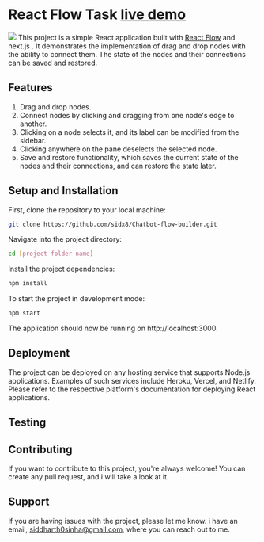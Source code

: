 # React Flow Task [live demo](https://chatbot-flow-builder.vercel.app/)

![](https://github.com/sidx8/Chatbot-flow-builder/blob/main/public/demo.gif)
This project is a simple React application built with [React Flow](https://reactflow.dev/) and next.js . It demonstrates the implementation of drag and drop nodes with the ability to connect them. The state of the nodes and their connections can be saved and restored.

## Features

1. Drag and drop nodes.
2. Connect nodes by clicking and dragging from one node's edge to another.
3. Clicking on a node selects it, and its label can be modified from the sidebar.
4. Clicking anywhere on the pane deselects the selected node.
5. Save and restore functionality, which saves the current state of the nodes and their connections, and can restore the state later.

## Setup and Installation

First, clone the repository to your local machine:

```bash
git clone https://github.com/sidx8/Chatbot-flow-builder.git
```

Navigate into the project directory:

```bash
cd [project-folder-name]
```

Install the project dependencies:

```bash
npm install
```

To start the project in development mode:

```bash
npm start
```

The application should now be running on http://localhost:3000.

## Deployment

The project can be deployed on any hosting service that supports Node.js applications. Examples of such services include Heroku, Vercel, and Netlify. Please refer to the respective platform's documentation for deploying React applications.

## Testing

## Contributing

If you want to contribute to this project, you're always welcome! You can create any pull request, and i will take a look at it.

## Support

If you are having issues with the project, please let me know. i have an email, siddharth0sinha@gmail.com, where you can reach out to me.
